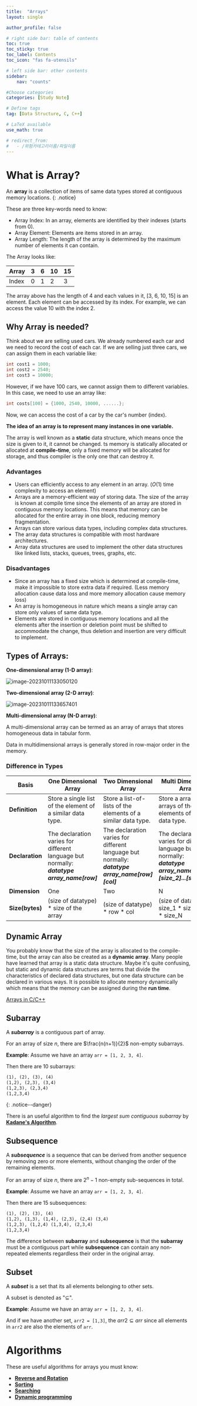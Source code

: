 ```yaml
---
title:  "Arrays"
layout: single

author_profile: false

# right side bar: table of contents
toc: true
toc_sticky: true
toc_label: Contents
toc_icon: "fas fa-utensils"

# left side bar: other contents
sidebar:
    nav: "counts"

#Choose categories
categories: [Study Note]

# Define tags
tag: [Data Structure, C, C++]

# LaTeX available
use_math: true

# redirect_from:
#   - /위험카테고리이름/파일이름
---
```


# What is Array?
An **array** is a collection of items of same data types stored at contiguous memory locations.
{: .notice}

These are three key-words need to know:
+ Array Index: In an array, elements are identified by their indexes (starts from 0).
+ Array Element: Elements are items stored in an array.
+ Array Length: The length of the array is determined by the maximum number of elements it can contain.

The Array looks like:

| Array | 3    | 6    | 10   | 15   |
| ----- | ---- | ---- | ---- | ---- |
| Index | 0    | 1    | 2    | 3    |

The array above has the length of 4 and each values in it, [3, 6, 10, 15] is an element. Each element can be accessed by its index. For example, we can access the value 10 with the index 2.

## Why Array is needed?

Think about we are selling used cars. We already numbered each car and we need to record the cost of each car. If we are selling just three cars, we can assign them in each variable like: 

~~~c++
int cost1 = 1000;
int cost2 = 2540;
int cost3 = 10000;
~~~

However, if we have 100 cars, we cannot assign them to different variables. In this case, we need to use an array like:

~~~c++
int costs[100] = {1000, 2540, 10000, ......};
~~~

Now, we can access the cost of a car by the car's number (index).

**The idea of an array is to represent many instances in one variable.**

The array is well known as a **static** data structure, which means once the size is given to it, it cannot be changed. ts memory is statically allocated or allocated at **compile-time**, only a fixed memory will be allocated for storage, and thus compiler is the only one that can destroy it.

### Advantages

+ Users can efficiently access to any element in an array. ($O(1)$ time complexity to access an element)
+ Arrays are a memory-efficient way of storing data. The size of the array is known at compile time since the elements of an array are stored in contiguous memory locations. This means that memory can be allocated for the entire array in one block, reducing memory fragmentation.
+ Arrays can store various data types, including complex data structures.
+ The array data structures is compatible with most hardware architectures.
+ Array data structures are used to implement the other data structures like linked lists, stacks, queues, trees, graphs, etc.

### Disadvantages

+ Since an array has a fixed size which is determined at compile-time, make it impossible to store extra data if required. (Less memory allocation cause data loss and more memory allocation cause memory loss)
+ An array is homogeneous in nature which means a single array can store only values of same data type.
+ Elements are stored in contiguous memory locations and all the elements after the insertion or deletion point must be shifted to accommodate the change, thus deletion and insertion are very difficult to implement.

## Types of Arrays:

**One-dimensional array (1-D array)**:

![image-20231011133050120](/assets/images/1-D-array.png)

**Two-dimensional array (2-D array)**:

![image-20231011133657401](/assets/images/2-D-array.png)

**Multi-dimensional array (N-D array)**:

A multi-dimensional array can be termed as an array of arrays that stores homogeneous data in tabular form.

Data in multidimensional arrays is generally stored in row-major order in the memory.

### Difference in Types

| Basis           | One Dimensional Array                                        | Two Dimensional Array                                        | Multi Dimensional Array                                      |
| --------------- | ------------------------------------------------------------ | ------------------------------------------------------------ | ------------------------------------------------------------ |
| **Definition**  | Store a single list of the element of a similar data type.   | Store a list-of-lists of the elements of a similar data type. | Store a array-of-arrays of the elements of a similar data type. |
| **Declaration** | The declaration varies for different language but normally:<br />***datatype array_name[row]*** | The declaration varies for different language but normally:<br />***datatype array_name[row][col]*** | The declaration varies for different language but normally:<br />***datatype array_name[size_1][size_2]...[size_N]*** |
| **Dimension**   | One                                                          | Two                                                          | N                                                            |
| **Size(bytes)** | (size of datatype) * size of the array                       | (size of datatype) * row * col                               | (size of datatype) * size_1 * size_2 * ... * size_N          |

## Dynamic Array

You probably know that the size of the array is allocated to the compile-time, but the array can also be created as a **dynamic array**. Many people have learned that array is a static data structure. Maybe it's quite confusing, but static and dynamic data structures are terms that divide the characteristics of declared data structures, but one data structure can be declared in various ways. It is possible to allocate memory dynamically which means that the memory can be assigned during the **run time**.

<div class="notice--info">
    <a href="/data-structure/arrays-in-c-and-c++/">Arrays in C/C++</a><br/>
    <!-- <a href="/data-structure/arrays-in-java/">Arrays in Java</a><br/>
    <a href="/data-structure/arrays-in-python/">Arrays in Python</a> -->
</div>


## Subarray

A ***subarray*** is a contiguous part of array.

For an array of size $n$, there are $\frac{n(n+1)}{2}$ non-empty subarrays.

**Example**: Assume we have an array `arr = [1, 2, 3, 4]`.

Then there are 10 subarrays:

~~~markdown
(1), (2), (3), (4)
(1,2), (2,3), (3,4)
(1,2,3), (2,3,4)
(1,2,3,4)
~~~

{: .notice--danger}

There is an useful algorithm to find the *largest sum contiguous subarray* by [**Kadane's Algorithm**](../../algorithm/kadane's-algorithm/). 

## Subsequence

A ***subsequence*** is a sequence that can be derived from another sequence by removing zero or more elements, without changing the order of the remaining elements.

For an array of size $n$, there are $2^{n}-1$ non-empty sub-sequences in total.

**Example**: Assume we have an array `arr = [1, 2, 3, 4]`.

Then there are 15 subsequences:

~~~markdown
(1), (2), (3), (4)
(1,2), (1,3), (1,4), (2,3), (2,4) (3,4)
(1,2,3), (1,2,4) (1,3,4), (2,3,4)
(1,2,3,4)
~~~

The difference between **subarray** and **subsequence** is that the **subarray** must be a contiguous part while **subsequence** can contain any non-repeated elements regardless their order in the original array.

## Subset

A ***subset*** is a set that its all elements belonging to other sets.

A subset is denoted as "$\subseteq$".

**Example**: Assume we have an array `arr = [1, 2, 3, 4]`.

And if we have another set, `arr2 = [1,3]`, the $arr2 \subseteq arr$ since all elements in `arr2` are also the elements of `arr`.



# Algorithms

These are useful algorithms for arrays you must know:

+ [**Reverse and Rotation**](../../algorithm/reverse-and-rotation/)
+ [**Sorting**](../../algorithm/sorting-algorithm/)
+ [**Searching**](../../algorithm/searching/)
+ [**Dynamic programming**](../../algorithm/dynamir-programming/)